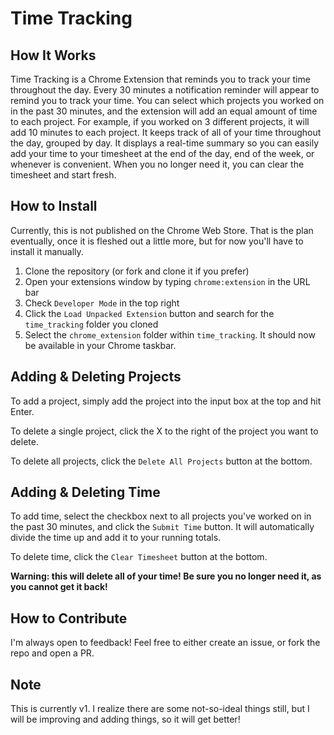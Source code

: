 Time Tracking
===

How It Works
---
Time Tracking is a Chrome Extension that reminds you to track your time throughout the day. Every 30 minutes a notification reminder will appear to remind you to track your time. You can select which projects you worked on in the past 30 minutes, and the extension will add an equal amount of time to each project. For example, if you worked on 3 different projects, it will add 10 minutes to each project. It keeps track of all of your time throughout the day, grouped by day. It displays a real-time summary so you can easily add your time to your timesheet at the end of the day, end of the week, or whenever is convenient. When you no longer need it, you can clear the timesheet and start fresh.

How to Install
---
Currently, this is not published on the Chrome Web Store. That is the plan eventually, once it is fleshed out a little more, but for now you'll have to install it manually.
1. Clone the repository (or fork and clone it if you prefer)
2. Open your extensions window by typing `chrome:extension` in the URL bar
3. Check `Developer Mode` in the top right
4. Click the `Load Unpacked Extension` button and search for the `time_tracking` folder you cloned
5. Select the `chrome_extension` folder within `time_tracking`. It should now be available in your Chrome taskbar.

Adding & Deleting Projects
---
To add a project, simply add the project into the input box at the top and hit Enter. 

To delete a single project, click the X to the right of the project you want to delete.

To delete all projects, click the `Delete All Projects` button at the bottom.

Adding & Deleting Time
---
To add time, select the checkbox next to all projects you've worked on in the past 30 minutes, and click the `Submit Time` button. It will automatically divide the time up and add it to your running totals.

To delete time, click the `Clear Timesheet` button at the bottom.

**Warning: this will delete all of your time! Be sure you no longer need it, as you cannot get it back!**

How to Contribute
---
I'm always open to feedback! Feel free to either create an issue, or fork the repo and open a PR.

Note
---
This is currently v1. I realize there are some not-so-ideal things still, but I will be improving and adding things, so it will get better!

